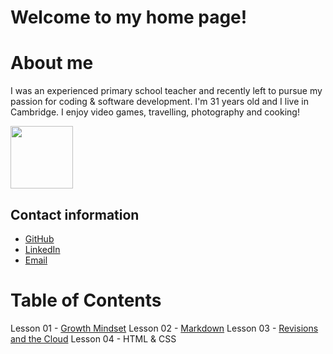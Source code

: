 # Welcome to my home page!

# About me

I was an experienced primary school teacher and recently left to pursue my passion for coding & software development.
I'm 31 years old and I live in Cambridge. I enjoy video games, travelling, photography and cooking!

<img src="https://github.com/FikretAslan/reading-notes/assets/135455155/ea6b7f97-d81e-4627-8716-4604d9ae1fd3" width="100" height="100">

## Contact information

- [GitHub](https://github.com/FikretAslan)
- [LinkedIn](https://www.linkedin.com/in/fikret-aslan-612b59267/)
- [Email](f.aslan0191@gmail.com)

# Table of Contents
Lesson 01 - [Growth Mindset](README.md)
Lesson 02 - [Markdown](class1.md)
Lesson 03 - [Revisions and the Cloud](class2.md)
Lesson 04 -  HTML & CSS